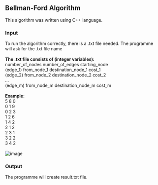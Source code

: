 ## Bellman-Ford Algorithm
This algorithm was written using C++ language. 
### Input
To run the algorithm correctly, there is a .txt file needed. The programme will ask for the .txt file name <br><br>
<b>The .txt file consists of (integer variables):</b><br>
number_of_nodes number_of_edges starting_node<br>
(edge_1) from_node_1 destination_node_1 cost_1<br>
(edge_2) from_node_2 destination_node_2 cost_2<br>
...<br>
(edge_m) from_node_m destination_node_m cost_m<br><br>
<b> Example: </b><br>
5 8 0<br>
0 1 9<br>
0 2 3<br>
1 2 6<br>
1 4 2<br>
2 1 2<br>
2 3 1<br>
3 2 2<br>
3 4 2<br><br>
![image](https://user-images.githubusercontent.com/72651147/120117579-15c9de00-c18e-11eb-8f01-056f8d4af8ec.png)
### Output
The programme will create result.txt file.
